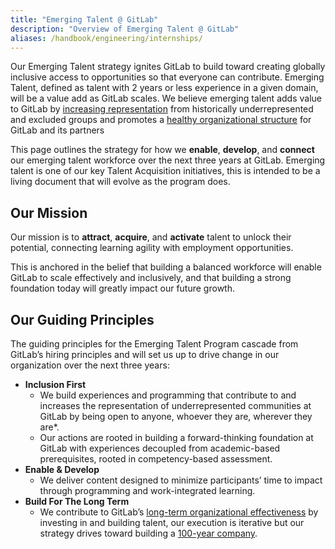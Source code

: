 ```yaml
---
title: "Emerging Talent @ GitLab"
description: "Overview of Emerging Talent @ GitLab"
aliases: /handbook/engineering/internships/
---
```


Our Emerging Talent strategy ignites GitLab to build toward creating globally inclusive access to opportunities so that everyone can contribute. Emerging Talent, defined as talent with 2 years or less experience in a given domain, will be a value add as GitLab scales. We believe emerging talent adds value to GitLab by [increasing representation](https://joinhandshake.com/blog/employers/diversity-and-inclusion-7-essential-early-talent-recruiting-strategies/) from historically underrepresented and excluded groups and promotes a [healthy organizational structure](https://journals.sagepub.com/doi/10.1177/0146167219842867) for GitLab and its partners

This page outlines the strategy for how we **enable**, **develop**, and **connect** our emerging talent workforce over the next three years at GitLab. Emerging talent is one of our key Talent Acquisition initiatives, this is intended to be a living document that will evolve as the program does.

## Our Mission

Our mission is to **attract**, **acquire**, and **activate** talent to unlock their potential, connecting learning agility with employment opportunities.

This is anchored in the belief that building a balanced workforce will enable GitLab to scale effectively and inclusively, and that building a strong foundation today will greatly impact our future growth.

## Our Guiding Principles

The guiding principles for the Emerging Talent Program cascade from GitLab’s hiring principles and will set us up to drive change in our organization over the next three years:

- **Inclusion First**
  - We build experiences and programming that contribute to and increases the representation of underrepresented communities at GitLab by being open to anyone, whoever they are, wherever they are*.
  - Our actions are rooted in building a forward-thinking foundation at GitLab with experiences decoupled from academic-based prerequisites, rooted in competency-based assessment.
- **Enable & Develop**
  - We deliver content designed to minimize participants’ time to impact through programming and work-integrated learning.
- **Build For The Long Term**
  - We contribute to GitLab’s [long-term organizational effectiveness](https://dorieclark.com/longgame/) by investing in and building talent, our execution is iterative but our strategy drives toward building a [100-year company](https://bigthink.com/articles/how-to-build-the-100-year-company/).
